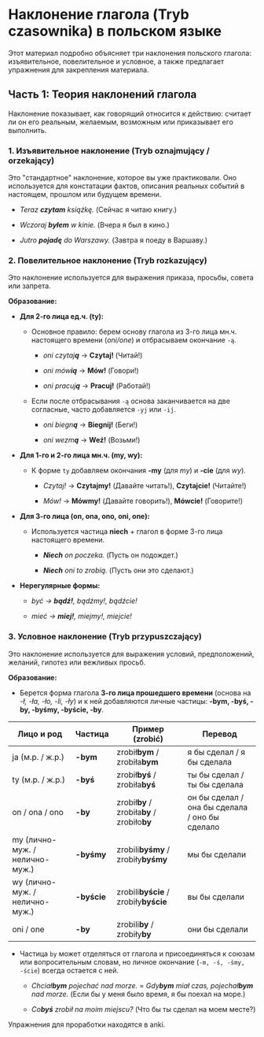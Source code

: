 # Наклонение глагола (Tryb czasownika) в польском языке

Этот материал подробно объясняет три наклонения польского глагола: изъявительное, повелительное и условное, а также предлагает упражнения для закрепления материала.

## Часть 1: Теория наклонений глагола

Наклонение показывает, как говорящий относится к действию: считает ли он его реальным, желаемым, возможным или приказывает его выполнить.

### 1. Изъявительное наклонение (Tryb oznajmujący / orzekający)

Это "стандартное" наклонение, которое вы уже практиковали. Оно используется для констатации фактов, описания реальных событий в настоящем, прошлом или будущем времени.

- _Teraz **czytam** książkę._ (Сейчас я читаю книгу.)
    
- _Wczoraj **byłem** w kinie._ (Вчера я был в кино.)
    
- _Jutro **pojadę** do Warszawy._ (Завтра я поеду в Варшаву.)
    

### 2. Повелительное наклонение (Tryb rozkazujący)

Это наклонение используется для выражения приказа, просьбы, совета или запрета.

**Образование:**

- **Для 2-го лица ед.ч. (ty):**
    
    - Основное правило: берем основу глагола из 3-го лица мн.ч. настоящего времени (_oni/one_) и отбрасываем окончание `-ą`.
        
        - _oni czytaj**ą**_ -> **Czytaj!** (Читай!)
            
        - _oni mów**ią**_ -> **Mów!** (Говори!)
            
        - _oni pracuj**ą**_ -> **Pracuj!** (Работай!)
            
    - Если после отбрасывания `-ą` основа заканчивается на две согласные, часто добавляется `-yj` или `-ij`.
        
        - _oni biegn**ą**_ -> **Biegnij!** (Беги!)
            
        - _oni wezm**ą**_ -> **Weź!** (Возьми!)
            
- **Для 1-го и 2-го лица мн.ч. (my, wy):**
    
    - К форме `ty` добавляем окончания **-my** (для _my_) и **-cie** (для _wy_).
        
        - _Czytaj!_ -> **Czytajmy!** (Давайте читать!), **Czytajcie!** (Читайте!)
            
        - _Mów!_ -> **Mówmy!** (Давайте говорить!), **Mówcie!** (Говорите!)
            
- **Для 3-го лица (on, ona, ono, oni, one):**
    
    - Используется частица **niech** + глагол в форме 3-го лица настоящего времени.
        
        - _**Niech** on poczeka._ (Пусть он подождет.)
            
        - _**Niech** oni to zrobią._ (Пусть они это сделают.)
            
- **Нерегулярные формы:**
    
    - _być -> **bądź!**, bądźmy!, bądźcie!_
        
    - _mieć -> **miej!**, miejmy!, miejcie!_
        

### 3. Условное наклонение (Tryb przypuszczający)

Это наклонение используется для выражения условий, предположений, желаний, гипотез или вежливых просьб.

**Образование:**

- Берется форма глагола **3-го лица прошедшего времени** (основа на _-ł, -ła, -ło, -li, -ły_) и к ней добавляются личные частицы: **-bym, -byś, -by, -byśmy, -byście, -by**.
    

|Лицо и род|Частица|Пример (zrobić)|Перевод|
|---|---|---|---|
|ja (м.р. / ж.р.)|**-bym**|zrobił**bym** / zrobiła**bym**|я бы сделал / я бы сделала|
|ty (м.р. / ж.р.)|**-byś**|zrobił**byś** / zrobiła**byś**|ты бы сделал / ты бы сделала|
|on / ona / ono|**-by**|zrobił**by** / zrobiła**by** / zrobiło**by**|он бы сделал / она бы сделала / оно бы сделало|
|my (лично-муж. / нелично-муж.)|**-byśmy**|zrobili**byśmy** / zrobiły**byśmy**|мы бы сделали|
|wy (лично-муж. / нелично-муж.)|**-byście**|zrobili**byście** / zrobiły**byście**|вы бы сделали|
|oni / one|**-by**|zrobili**by** / zrobiły**by**|они бы сделали|

- Частица `by` может отделяться от глагола и присоединяться к союзам или вопросительным словам, но личное окончание (`-m, -ś, -śmy, -ście`) всегда остается с ней.
    
    - _Chciał**bym** pojechać nad morze._ = _Gdy**bym** miał czas, pojechał**bym** nad morze._ (Если бы у меня было время, я бы поехал на море.)
        
    - _Co**byś** zrobił na moim miejscu?_ (Что бы ты сделал на моем месте?)
        

Упражнения для проработки находятся в anki.